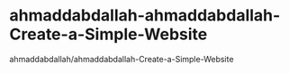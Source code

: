 # ahmaddabdallah-ahmaddabdallah-Create-a-Simple-Website
ahmaddabdallah/ahmaddabdallah-Create-a-Simple-Website
